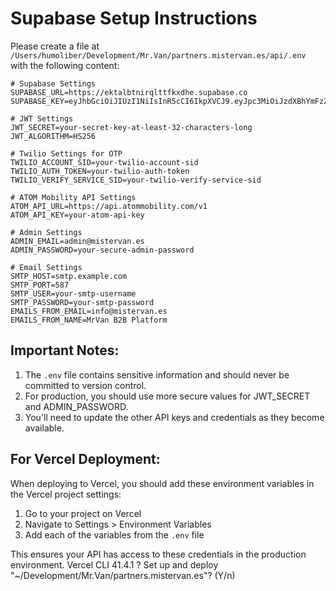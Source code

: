 # Supabase Setup Instructions

Please create a file at `/Users/humoliber/Development/Mr.Van/partners.mistervan.es/api/.env` with the following content:

```
# Supabase Settings
SUPABASE_URL=https://ektalbtnirqlttfkxdhe.supabase.co
SUPABASE_KEY=eyJhbGciOiJIUzI1NiIsInR5cCI6IkpXVCJ9.eyJpc3MiOiJzdXBhYmFzZSIsInJlZiI6ImVrdGFsYnRuaXJxbHR0Zmt4ZGhlIiwicm9sZSI6ImFub24iLCJpYXQiOjE3NDI1Nzg0MDMsImV4cCI6MjA1ODE1NDQwM30.rAnmyyn7W9VHmb8f0LOEQ6LesoqpaFZjT034IyHkBes

# JWT Settings
JWT_SECRET=your-secret-key-at-least-32-characters-long
JWT_ALGORITHM=HS256

# Twilio Settings for OTP
TWILIO_ACCOUNT_SID=your-twilio-account-sid
TWILIO_AUTH_TOKEN=your-twilio-auth-token
TWILIO_VERIFY_SERVICE_SID=your-twilio-verify-service-sid

# ATOM Mobility API Settings
ATOM_API_URL=https://api.atommobility.com/v1
ATOM_API_KEY=your-atom-api-key

# Admin Settings
ADMIN_EMAIL=admin@mistervan.es
ADMIN_PASSWORD=your-secure-admin-password

# Email Settings
SMTP_HOST=smtp.example.com
SMTP_PORT=587
SMTP_USER=your-smtp-username
SMTP_PASSWORD=your-smtp-password
EMAILS_FROM_EMAIL=info@mistervan.es
EMAILS_FROM_NAME=MrVan B2B Platform
```

## Important Notes:

1. The `.env` file contains sensitive information and should never be committed to version control.
2. For production, you should use more secure values for JWT_SECRET and ADMIN_PASSWORD.
3. You'll need to update the other API keys and credentials as they become available.

## For Vercel Deployment:

When deploying to Vercel, you should add these environment variables in the Vercel project settings:

1. Go to your project on Vercel
2. Navigate to Settings > Environment Variables
3. Add each of the variables from the `.env` file

This ensures your API has access to these credentials in the production environment.
Vercel CLI 41.4.1
? Set up and deploy "~/Development/Mr.Van/partners.mistervan.es"? (Y/n)
